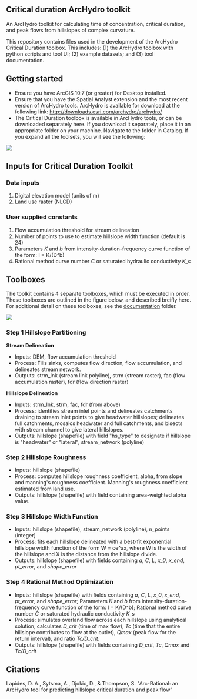## Critical duration ArcHydro toolkit

An ArcHydro toolkit for calculating time of concentration, critical duration, and peak flows from hillslopes of complex curvature.

This repository contains files used in the development of the ArcHydro Critical Duration toolbox. This includes: (1) the ArcHydro toolbox with python scripts and tool UI; (2) example datasets; and (3) tool documentation.

## Getting started

* Ensure you have ArcGIS 10.7 (or greater) for Desktop installed.
* Ensure that you have the Spatial Analyst extension and the most recent version of ArcHydro tools. ArcHydro is available for download at the following link: http://downloads.esri.com/archydro/archydro/
* The Critical Duration toolbox is available in ArcHydro tools, or can be downloaded separately here. If you download it separately, place it in an appropriate folder on your machine. Navigate to the folder in Catalog. If you expand all the toolsets, you will see the following:

<img src="https://github.com/anneliesesytsma/archydro_criticalduration/blob/master/figures/Toolbox.JPG">

## Inputs for Critical Duration Toolkit

### Data inputs
1. Digital elevation model (units of m)
2. Land use raster (NLCD)

### User supplied constants
1. Flow accumulation threshold for stream delineation
2. Number of points to use to estimate hillslope width function (default is 24)
3. Parameters *K* and *b* from intensity-duration-frequency curve function of the form: I = K/(D^b)
4. Rational method curve number *C* or saturated hydraulic conductivity *K_s*


## Toolboxes

The toolkit contains 4 separate toolboxes, which must be executed in order. These toolboxes are outlined in the figure below, and described breifly here. For additional detail on these toolboxes, see the [documentation](https://github.com/anneliesesytsma/archydro_criticalduration/tree/master/documentation) folder.

<img src="https://github.com/anneliesesytsma/archydro_criticalduration/blob/master/figures/gis_process.JPG">


### Step 1 Hillslope Partitioning

**Stream Delineation**
* Inputs: DEM, flow accumulation threshold
* Process: Fills sinks, computes flow direction, flow accumulation, and delineates stream network. 
* Outputs: strm_lnk (stream link polyline), strm (stream raster), fac (flow accumulation raster), fdr (flow direction raster)
 
 **Hillslope Delineation**
* Inputs: strm_lnk, strm, fac, fdr (from above)
* Process: identifies stream inlet points and delineates catchments draining to stream inlet points to give headwater hillslopes; delineates full catchments, mosaics headwater and full catchments, and bisects with stream channel to give lateral hillslopes.
* Outputs: hillslope (shapefile) with field "hs_type" to designate if hillslope is "headwater" or "lateral", stream_network (polyline)

### Step 2 Hillslope Roughness

* Inputs: hillslope (shapefile)
* Process: computes hillslope roughness coefficient, alpha, from slope and manning's roughness coefficient. Manning's roughness coefficient estimated from land use.
* Outputs: hillslope (shapefile) with field containing area-weighted alpha value.

### Step 3 Hillslope Width Function

* Inputs: hillslope (shapefile), stream_network (polyline), n_points (integer)
* Process: fits each hillslope delineated with a best-fit exponential hillslope width function of the form W = ce^ax, where W is the width of the hillslope and X is the distance from the hillslope divide. 
* Outputs: hillslope (shapefile) with fields containing *a*, *C*, *L*, *x_0*, *x_end*, *pt_error*, and *shape_error* 


### Step 4 Rational Method Optimization

* Inputs: hillslope (shapefile) with fields containing *a*, *C*, *L*, *x_0*, *x_end*, *pt_error*, and *shape_error*; Parameters *K* and *b* from intensity-duration-frequency curve function of the form: I = K/(D^b); Rational method curve number *C* or saturated hydraulic conductivity *K_s*
* Process: simulates overland flow across each hillslope using analytical solution, calculates *D_crit* (time of max flow), *Tc* (time that the entire hillslope contributes to flow at the outlet),  *Qmax* (peak flow for the return interval), and ratio *Tc/D_crit*.
* Outputs: hillslope (shapefile) with fields containing *D_crit*, *Tc*, *Qmax* and *Tc/D_crit*

## Citations

Lapides, D. A., Sytsma, A., Djokic, D., & Thompson, S. "Arc-Rational: an ArcHydro tool for predicting hillslope critical duration and peak flow"



